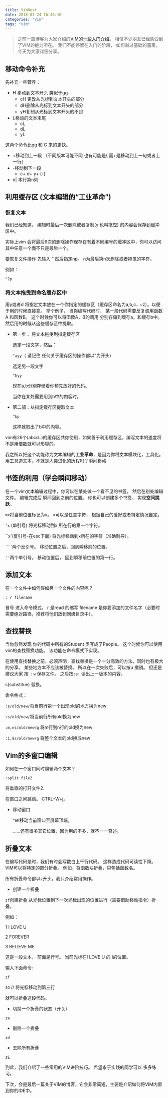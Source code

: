 ```yaml
---
title: VimNext
date: 2018-01-24 16:46:10
categories: "Vim"
tags: "vim"
---
```



> 之前一篇博客为大家介绍的[VIM的一些入门介绍](https://zenhox.github.io/zenhox.github.io/2017/10/13/Vi%E5%92%8CVim%E7%9A%84%E5%85%A5%E9%97%A8%E4%BB%8B%E7%BB%8D/)。 相信不少朋友已经感受到了VIM的魅力所在。 我们不能停留在入门的阶段， 如何越过基础的藩篱， 今天为大家详细分享。
>
> 

## 移动命令补充

先补充一些营养：

- H 移动到文本开头 类似于gg
  - cH 更改从光标到文本开头的部分
  - dH删除从光标到文本开头的部分
  - yH复制从光标到文本开头的不封
- L移动的文本末尾
  - cL
  - dL
  - yL

这两个命令比gg 和 G 来的更快。

- +移动到上一段 （不同版本可能不同 也有可能是{ 而+是移动到上一句或者上一行）
- -移动到下一段
  - c+ d+ y+ (-)
- n| 本行第n列

## 利用缓存区 (文本编辑的“工业革命”)

### 恢复文本

我们已经知道， 编辑时最后一次删除或者复制(y 也叫拖曳) 的内容会保存到缓冲区中。

实际上vim 会将最后9次的删除操作保存在有着不同编号的缓冲区中，你可以访问其中任意一个而不只是最后一个。

要恢复文件操作 先输入 “ 然后指定np。 n为最后第n次删除或者拖曳的字符。

例如：

`"2p`

### 将文本拖曳到命名缓存区中

用y或者d 将指定文本放在一个你指定的缓存区（缓存区命名为a,b,c…~z）。以便于用的时候直接拿。 举个例子， 当你编写代码时， 某一段代码需要反复调用函数A 和函数B。 这个时候你可以将函数A，B的调用 分别存储到缓存a，和缓存b中。 然后用的时候从这些缓存区中提取。

- 第一步： 将文本拖曳到指定缓存区

  选定一段文字，然后：

  `"ayy`（ 请记住 任何关于缓存区的操作都以”为开头)

  选定另一段文字

  `"byy`

  现在a,b分别存储着你预先放好的代码。

  当你在某处需要用到b中的内容时。

- 第二部：从指定缓存区提取文本

  `"bp`

  这样就取出了b中的内容。

vim有26个(abcd..)的缓存区共你使用，如果善于利用缓存区，编写文本的速度将不是用倍数就可以形容的。

我之所以把这个功能称为文本编辑的**工业革命**，是因为你将文本模块化，工具化。 用工具造文本，不就是人类进化的历程吗？瞬间移动

## 书签的利用（学会瞬间移动）

在一个vim文本编辑过程中，你可以在某处做一个看不见的书签， 然后在别处编辑文件。 编辑完成后 瞬间回到之前的位置。 你也可以创建多个书签， 实现**空间跳跃**。

`mx`将当前位置标记为x。 x可以是任意字符， 根据自己的爱好或者特定情况自定。

`'x` (单引号) 将光标移动到x 所在行的第一个字符。

``x`(反引号-在esc下面) 将光标移动到x所在的字符（准确制导）。

\``` `两个反引号。 移动位置之后，回到瞬移前的位置。

`''`两个单引号。 移动位置后， 回到瞬移前位置的第一行。

## 添加文本

在一个文件中如何假如另一个文件的内容呢？

`: r filename`

冒号 进入命令模式， r 是read 的缩写 filename 是你要添加的文件名字（必要时需要绝对路径，推荐将他们放到同级目录中）。

## 查找替换

当你忽然发现 你的代码中所有的Student 类写成了People。 这个时候你可以使用vim的查找替换功能。 该功能在命令模式下实现。

在使用查找替换之前，必须声明：查找替换是一个十分高效的方法，同时也有极大的分享。 某些地方本不应该被替换。 所以在一次失败后，可以按u 撤销。 但还是建议大家 按 `：w` 保存文件。 之后按`:e!` 读出上一版本的内容。

s(substitue) 替换。

命令格式：

`:s/old/new/`将当前行第一个出现old的地方换为new

`:s/old/new/`将当前行所有old换为new

`:m,ns/old/new/g` 将m行到n行的old换为new

`:1,$s/old/new/g` 将整个文本的old换成new

## Vim的多窗口编辑

如何在一个窗口同时编辑两个文本？

`:split file2`

将垂直的打开文件2.

在窗口之间跳动。 CTRL+W+j。

- 移动窗口

  `^WK`移动当前窗口至屏幕顶端。

  ……还有很多其它位置，因为用的不多，就不一一赘述。

## 折叠文本

在编写代码是时，我们有时会写数白上千行代码。 这样造成代码可读性下降。 VIM可以将特定的部分折叠。 例如，将函数块折叠，只包括函数名。

所有折叠命令都以z开头，我只介绍常用操作。

- 创建一个折叠

`zf`创建折叠 从光标位置到下一次光标出现的位置进行（需要借助移动指令）折叠。

例如：

1 I LOVE U

2 FOREVER

3 BELIEVE ME

这是一段文本， 前面是行号。 当前光标在I LOVE U 的 I的位置。

输入下面命令:

`zf`

`3G` // 将光标移动到第三行

就可以折叠这段代码。

- 切换一个折叠的状态（开关）

`za`

- 删除一个折叠

`zd`

- 去除所有折叠

`zE`

到此，我们介绍了一些常用的VIM进阶技巧。 希望永于实践的同学可以 多多练习。

下次，会是最后一篇关于VIM的博客，它会非常简短，主要是介绍如何将VIM内置到你的IDE中。
